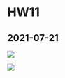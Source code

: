 # HW11
## 2021-07-21
![](https://user-images.githubusercontent.com/60034043/126437621-3489b17b-0624-4ef8-859c-71201d3d01e8.png)

![](https://user-images.githubusercontent.com/60034043/126445680-582b351b-b9cc-4e65-a9be-1694df11a47a.png)
